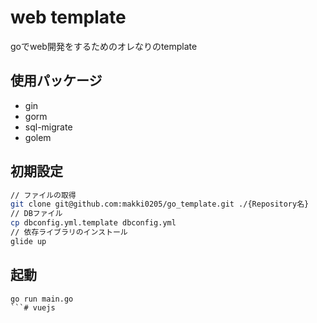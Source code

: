 # web template

goでweb開発をするためのオレなりのtemplate

## 使用パッケージ
- gin
- gorm
- sql-migrate
- golem


## 初期設定
```sh
// ファイルの取得
git clone git@github.com:makki0205/go_template.git ./{Repository名}
// DBファイル
cp dbconfig.yml.template dbconfig.yml
// 依存ライブラリのインストール
glide up
```

## 起動
```
go run main.go
```# vuejs
